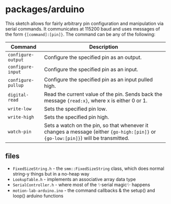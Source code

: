 packages/arduino
================

This sketch allows for fairly arbitrary pin configuration and manipulation via serial commands. 
It communicates at 115200 baud and uses messages of the form `{[command]:[pin]}`. The command can be any of the following:

| Command            | Description                                          |
|--------------------|------------------------------------------------------|
| `configure-output` | Configure the specified pin as an output.            |
| `configure-input`  | Configure the specified pin as an input.             |
| `configure-pullup` | Configure the specified pin as an input pulled high. |
| `digital-read`     | Read the current value of the pin. Sends back the message `{read:x}`, where x is either 0 or 1. |
| `write-low`        | Sets the specified pin low.                          |
| `write-high`       | Sets the specified pin high.                         |
| `watch-pin`        | Sets a watch on the pin, so that whenever it changes a message (either `{go-high:[pin]}` or `{go-low:[pin]}`) will be transmitted. |


files
-----

* `FixedSizeString.h` - the `smm::FixedSizeString` class, which does normal string-y things but in a no-heap way
* `LookupTable.h` - implements an associative array data type
* `SerialController.h` - where most of the ✨serial magic✨ happens
* `motion-lab-arduino.ino` - the command callbacks & the setup() and loop() arduino functions
